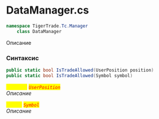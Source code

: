 
# DataManager.cs
```csharp
namespace TigerTrade.Tc.Manager  
    class DataManager
```

Описание

### Синтаксис
```csharp
public static bool IsTradeAllowed(UserPosition position)
public static bool IsTradeAllowed(Symbol symbol)
```

<mark style="color:yellow;">`position`</mark> <mark style="color:red;">*`UserPosition`*</mark>  
 *Описание*  
  
<mark style="color:yellow;">`symbol`</mark> <mark style="color:red;">*`Symbol`*</mark>  
 *Описание*  
  

                    
                    